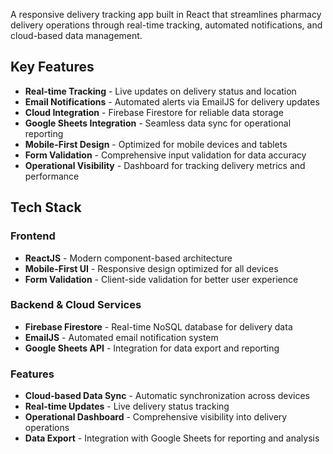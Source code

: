 A responsive delivery tracking app built in React that streamlines pharmacy delivery operations through real-time tracking, automated notifications, and cloud-based data management.

## Key Features

- **Real-time Tracking** - Live updates on delivery status and location
- **Email Notifications** - Automated alerts via EmailJS for delivery updates
- **Cloud Integration** - Firebase Firestore for reliable data storage
- **Google Sheets Integration** - Seamless data sync for operational reporting
- **Mobile-First Design** - Optimized for mobile devices and tablets
- **Form Validation** - Comprehensive input validation for data accuracy
- **Operational Visibility** - Dashboard for tracking delivery metrics and performance

## Tech Stack

### Frontend

- **ReactJS** - Modern component-based architecture
- **Mobile-First UI** - Responsive design optimized for all devices
- **Form Validation** - Client-side validation for better user experience

### Backend & Cloud Services

- **Firebase Firestore** - Real-time NoSQL database for delivery data
- **EmailJS** - Automated email notification system
- **Google Sheets API** - Integration for data export and reporting

### Features

- **Cloud-based Data Sync** - Automatic synchronization across devices
- **Real-time Updates** - Live delivery status tracking
- **Operational Dashboard** - Comprehensive visibility into delivery operations
- **Data Export** - Integration with Google Sheets for reporting and analysis
